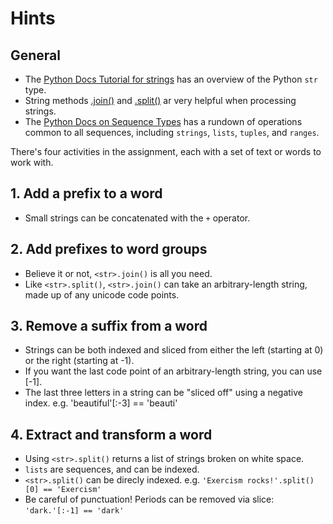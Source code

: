 # Hints

## General

-   The [Python Docs Tutorial for strings][python-str-doc] has an overview of the Python `str` type.
-   String methods [<str>.join()][str-join] and [<str>.split()][str-split] ar very helpful when processing strings.
-   The [Python Docs on Sequence Types][common sequence operations] has a rundown of operations common to all sequences, including `strings`, `lists`, `tuples`, and `ranges`.

There's four activities in the assignment, each with a set of text or words to work with.

## 1. Add a prefix to a word

-   Small strings can be concatenated with the `+` operator.

## 2. Add prefixes to word groups

-   Believe it or not, `<str>.join()` is all you need.
-   Like `<str>.split()`, `<str>.join()` can take an arbitrary-length string, made up of any unicode code points.

## 3. Remove a suffix from a word

-   Strings can be both indexed and sliced from either the left (starting at 0) or the right (starting at -1).
-   If you want the last code point of an arbitrary-length string, you can use [-1].
-   The last three letters in a string can be "sliced off" using a negative index. e.g. 'beautiful'[:-3] == 'beauti'

## 4. Extract and transform a word

-   Using `<str>.split()` returns a list of strings broken on white space.
-   `lists` are sequences, and can be indexed.
-   `<str>.split()` can be direcly indexed. e.g. `'Exercism rocks!'.split()[0] == 'Exercism'`
-   Be careful of punctuation! Periods can be removed via slice: `'dark.'[:-1] == 'dark'`

[python-str-doc]: https://docs.python.org/3/tutorial/introduction.html#strings

[common sequence operations]: https://docs.python.org/3/library/stdtypes.html#text-sequence-type-str

[str-join]: https://docs.python.org/3/library/stdtypes.html#str.join

[str-split]: https://docs.python.org/3/library/stdtypes.html#str.split
